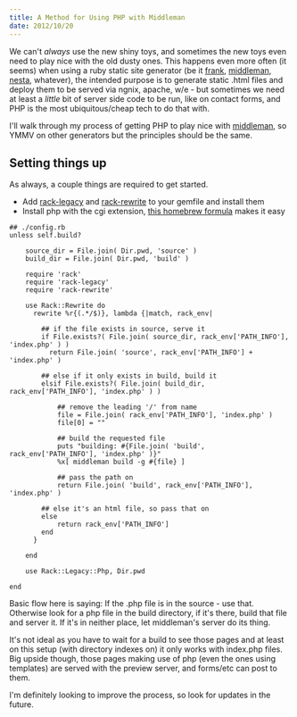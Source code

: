 ```yaml
---
title: A Method for Using PHP with Middleman
date: 2012/10/20
---
```


We can't *always* use the new shiny toys, and sometimes the new toys even need to play nice with the old dusty ones. This happens even more often (it seems) when using a ruby static site generator (be it [frank](https://github.com/blahed/frank), [middleman](http://middlemanapp.com/), [nesta](http://nestacms.com/), whatever), the intended purpose is to generate static .html files and deploy them to be served via ngnix, apache, w/e - but sometimes we need at least a *little* bit of server side code to be run, like on contact forms, and PHP is the most ubiquitous/cheap tech to do that with.

I'll walk through my process of getting PHP to play nice with [middleman](http://middlemanapp.com), so YMMV on other generators but the principles should be the same.

## Setting things up

As always, a couple things are required to get started.

- Add [rack-legacy](https://github.com/eric1234/rack-legacy) and [rack-rewrite](https://github.com/jtrupiano/rack-rewrite#readme) to your gemfile and install them
- Install php with the cgi extension, [this homebrew formula](https://github.com/josegonzalez/homebrew-php) makes it easy


```
## ./config.rb
unless self.build?

	source_dir = File.join( Dir.pwd, 'source' )
	build_dir = File.join( Dir.pwd, 'build' )

	require 'rack'
	require 'rack-legacy'
	require 'rack-rewrite'

	use Rack::Rewrite do
	  rewrite %r{(.*/$)}, lambda {|match, rack_env|

	  	## if the file exists in source, serve it
	  	if File.exists?( File.join( source_dir, rack_env['PATH_INFO'], 'index.php' ) )
	      return File.join( 'source', rack_env['PATH_INFO'] + 'index.php' )

	    ## else if it only exists in build, build it
	    elsif File.exists?( File.join( build_dir, rack_env['PATH_INFO'], 'index.php' ) )

	    	## remove the leading '/' from name
	    	file = File.join( rack_env['PATH_INFO'], 'index.php' )
	    	file[0] = ""
	    	
	    	## build the requested file
	    	puts "building: #{File.join( 'build', rack_env['PATH_INFO'], 'index.php' )}"
	    	%x[ middleman build -g #{file} ]
	    	
	    	## pass the path on
	    	return File.join( 'build', rack_env['PATH_INFO'], 'index.php' )
	   
	   	## else it's an html file, so pass that on
	    else
	    	return rack_env['PATH_INFO']
	    end
	  }

	end

	use Rack::Legacy::Php, Dir.pwd

end
```

Basic flow here is saying: If the .php file is in the source - use that. Otherwise look for a php file in the build directory, if it's there, build that file and server it. If it's in neither place, let middleman's server do its thing.

It's not ideal as you have to wait for a build to see those pages and at least on this setup (with directory indexes on) it only works with index.php files. Big upside though, those pages making use of php (even the ones using templates) are served with the preview server, and forms/etc can post to them. 

I'm definitely looking to improve the process, so look for updates in the future.